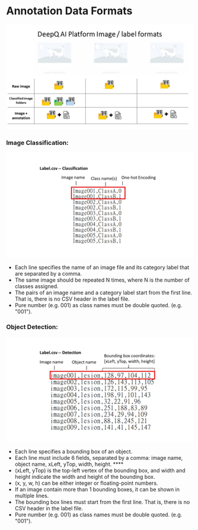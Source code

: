 # Annotation Data Formats

![](../.gitbook/assets/label-format.jpg)

### Image Classification: 

![](../.gitbook/assets/labelcsv1%20%281%29.jpg)

* Each line specifies the name of an image file and its category label that are separated by a comma. 
* The same image should be repeated N times, where N is the number of classes assigned. 
* The pairs of an image name and a category label start from the first line. That is, there is no CSV header in the label file. 
* Pure number \(e.g. 001\) as  class names must be double quoted. \(e.g. "001"\). 

### Object Detection:

![](../.gitbook/assets/labelcsv2.jpg)

* Each line specifies a bounding box of an object.
* Each line must include 6 fields, separated by a comma: image name, object name, xLeft, yTop, width, height. ****
* \(xLeft, yTop\) is the top-left vertex of the bounding box, and width and height indicate the width and height of the bounding box. 
* \(x, y, w, h\) can be either integer or floating-point numbers. 
* If an image contain more than 1 bounding boxes, it can be shown in multiple lines.
* The bounding box lines must start from the first line. That is, there is no CSV header in the label file. 
* Pure number \(e.g. 001\) as class names must be double quoted. \(e.g. "001"\). 



